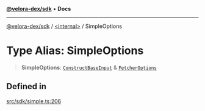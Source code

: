 [**@velora-dex/sdk**](../../README.md) • **Docs**

***

[@velora-dex/sdk](../../globals.md) / [\<internal\>](../README.md) / SimpleOptions

# Type Alias: SimpleOptions

> **SimpleOptions**: [`ConstructBaseInput`](../interfaces/ConstructBaseInput.md) & [`FetcherOptions`](FetcherOptions.md)

## Defined in

[src/sdk/simple.ts:206](https://github.com/paraswap/paraswap-sdk/blob/master/src/sdk/simple.ts#L206)
